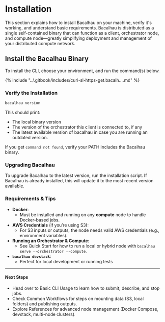 # Installation

This section explains how to install Bacalhau on your machine, verify it's working, and understand basic requirements. Bacalhau is distributed as a single self-contained binary that can function as a client, orchestrator node, and compute node—greatly simplifying deployment and management of your distributed compute network.



## Install the Bacalhau Binary

To install the CLI, choose your environment, and run the command(s) below.

{% include "../.gitbook/includes/curl-sl-https-get.bacalh....md" %}



### Verify the Installation

```bash
bacalhau version
```

This should print:

* The local binary version
* The version of the orchestrator this client is connected to, if any
* The latest available version of bacalhau in case you are running an outdated version.

If you get `command not found`, verify your PATH includes the Bacalhau binary.



### Upgrading Bacalhau

To upgrade Bacalhau to the latest version, run the installation script. If Bacalhau is already installed, this will update it to the most recent version available.&#x20;



### **Requirements & Tips**

* **Docker**:
  * Must be installed and running on any **compute** node to handle Docker-based jobs.
* **AWS Credentials** (if you’re using S3):
  * For S3 inputs or outputs, the node needs valid AWS credentials (e.g., environment variables).
* **Running an Orchestrator & Compute**:
  * See Quick Start for how to run a local or hybrid node with `bacalhau serve --orchestrator --compute`.
* **`bacalhau devstack`**:
  * Perfect for local development or running tests&#x20;

***

#### **Next Steps**

* Head over to Basic CLI Usage to learn how to submit, describe, and stop jobs.
* Check Common Workflows for steps on mounting data (S3, local folders) and publishing outputs.
* Explore References for advanced node management (Docker Compose, devstack, multi-node clusters).
